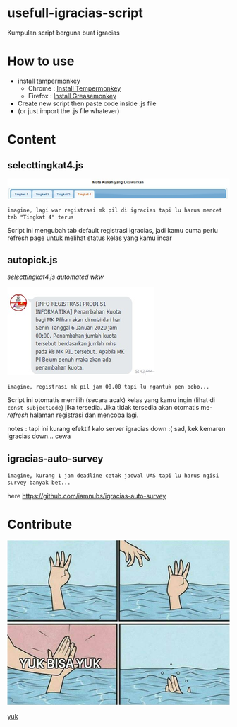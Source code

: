 # usefull-igracias-script

Kumpulan script berguna buat igracias

# How to use

- install tampermonkey
  - Chrome : [Install Tempermonkey](https://chrome.google.com/webstore/detail/tampermonkey/dhdgffkkebhmkfjojejmpbldmpobfkfo?hl=en)
  - Firefox : [Install Greasemonkey](https://addons.mozilla.org/en-US/firefox/addon/greasemonkey/)
- Create new script then paste code inside .js file
- (or just import the .js file whatever)

# Content

## selecttingkat4.js

![gambar](/assets/img/1.jpg)

```
imagine, lagi war registrasi mk pil di igracias tapi lu harus mencet tab "Tingkat 4" terus
```

Script ini mengubah tab default registrasi igracias, jadi kamu cuma perlu refresh page untuk melihat status kelas yang kamu incar

## autopick.js

_selecttingkat4.js automated wkw_

![LAAK mantap](/assets/img/2.jpg)

```
imagine, registrasi mk pil jam 00.00 tapi lu ngantuk pen bobo...
```

Script ini otomatis memilih (secara acak) kelas yang kamu ingin (lihat di
`const subjectCode`) jika tersedia. Jika tidak tersedia akan otomatis me-_refresh_ halaman registrasi dan mencoba lagi.

notes : tapi ini kurang efektif kalo server igracias down :( sad, kek kemaren igracias down... cewa

## igracias-auto-survey

```
imagine, kurang 1 jam deadline cetak jadwal UAS tapi lu harus ngisi survey banyak bet...
```

here https://github.com/iamnubs/igracias-auto-survey

# Contribute

![LAAK mantap](/assets/img/yuk.jpg)

[yuk](https://github.com/raisoturu/select-tab-mk-pil/issues)
